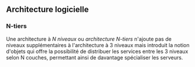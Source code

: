 ## Architecture logicielle

### N-tiers

Une architecture à *N niveaux* ou *architecture N-tiers* n'ajoute pas de niveaux supplémentaires à
l'architecture à 3 niveaux mais introduit la notion d'objets qui offre la possibilité de distribuer
les services entre les 3 niveaux selon N couches, permettant ainsi de davantage spécialiser les
serveurs.

